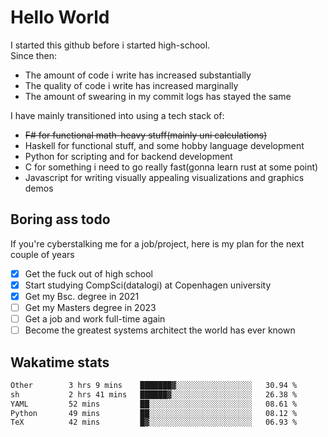 # Hello World

I started this github before i started high-school.  
Since then:
- The amount of code i write has increased substantially
- The quality of code i write has increased marginally
- The amount of swearing in my commit logs has stayed the same

I have mainly transitioned into using a tech stack of:
- ~~F# for functional math-heavy stuff(mainly uni calculations)~~
- Haskell for functional stuff, and some hobby language development
- Python for scripting and for backend development
- C for something i need to go really fast(gonna learn rust at some point)
- Javascript for writing visually appealing visualizations and graphics demos

## Boring ass todo
If you're cyberstalking me for a job/project, here is my plan for the next couple of years
- [x] Get the fuck out of high school
- [x] Start studying CompSci(datalogi) at Copenhagen university
- [x] Get my Bsc. degree in 2021
- [ ] Get my Masters degree in 2023
- [ ] Get a job and work full-time again
- [ ] Become the greatest systems architect the world has ever known

## Wakatime stats
<!--START_SECTION:waka-->

```txt
Other        3 hrs 9 mins    ███████▓░░░░░░░░░░░░░░░░░   30.94 %
sh           2 hrs 41 mins   ██████▓░░░░░░░░░░░░░░░░░░   26.38 %
YAML         52 mins         ██░░░░░░░░░░░░░░░░░░░░░░░   08.61 %
Python       49 mins         ██░░░░░░░░░░░░░░░░░░░░░░░   08.12 %
TeX          42 mins         █▓░░░░░░░░░░░░░░░░░░░░░░░   06.93 %
```

<!--END_SECTION:waka-->
